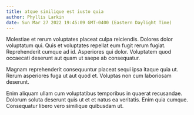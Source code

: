 ```yaml
---
title: atque similique est iusto quia
author: Phyllis Larkin
date: Sun Mar 27 2022 19:45:09 GMT-0400 (Eastern Daylight Time)
---
```

Molestiae et rerum voluptates placeat culpa reiciendis. Dolores dolor voluptatum qui. Quis et voluptates repellat eum fugit rerum fugiat. Reprehenderit cumque ad id. Asperiores qui dolor. Voluptatem quod occaecati deserunt aut quam ut saepe ab consequatur.

 Magnam reprehenderit consequuntur placeat sequi ipsa itaque quia ut. Rerum asperiores fuga ut aut quod et. Voluptas non cum laboriosam deserunt.

 Enim aliquam ullam cum voluptatibus temporibus in quaerat recusandae. Dolorum soluta deserunt quis ut et et natus ea veritatis. Enim quia cumque. Consequatur libero vero similique quibusdam ut.